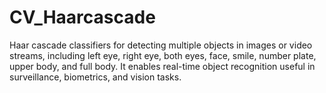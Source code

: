 # CV_Haarcascade
Haar cascade classifiers for detecting multiple objects in images or video streams, including left eye, right eye, both eyes, face, smile, number plate, upper body, and full body. It enables real-time object recognition useful in surveillance, biometrics, and vision tasks.
